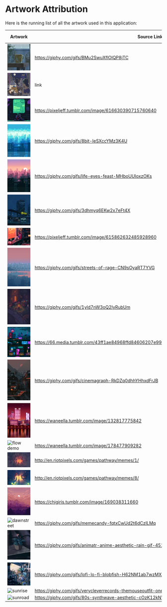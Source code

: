 # Artwork Attribution

Here is the running list of all the artwork used in this application:

| Artwork                              | Source Link                                                                                      | Artist Information |
| ------------------------------------ | ------------------------------------------------------------------------------------------------ | ------------------ |
| ![flow demo](gifs/animecup.gif)      | https://giphy.com/gifs/BMu2SwuXflOlQP8jTC                                                        | TBD                |
| ![flow demo](gifs/default.gif)       | link                                                                                             | TBD                |
| ![flow demo](gifs/dreamhome.gif)     | https://pixeljeff.tumblr.com/image/616630390715760640                                            | TBD                |
| ![flow demo](gifs/japanpixels.gif)   | https://giphy.com/gifs/8bit-IeSXccYMz3K4U                                                        | TBD                |
| ![flow demo](gifs/lifeinjapan.gif)   | https://giphy.com/gifs/life-eyes-feast-MHboUUIoxzOKs                                             | TBD                |
| ![flow demo](gifs/rainyfuture.gif)   | https://giphy.com/gifs/3dhmyq6EKw2x7eFt4X                                                        | TBD                |
| ![flow demo](gifs/stay.gif)          | https://pixeljeff.tumblr.com/image/615862632485928960                                            | TBD                |
| ![flow demo](gifs/streetsofrage.gif) | https://giphy.com/gifs/streets-of-rage-CN9sOyaRT7YVG                                             | TBD                |
| ![flow demo](gifs/townatnight.gif)   | https://giphy.com/gifs/1yld7nW3oQ2IyRubUm                                                        | TBD                |
| ![flow demo](gifs/waiting.gif)       | https://66.media.tumblr.com/43ff1ae84968ffd84606207e9995a78e/tumblr_py4mvbGe6h1tgo74ho1_1280.gif | TBD                |
| ![flow demo](gifs/waneela.gif)       | https://giphy.com/gifs/cinemagraph-RkDZq0dhhYHhxdFrJB                                            | TBD                |
| ![flow demo](gifs/reflection.gif)    | https://waneella.tumblr.com/image/132817775842	 					                                        | TBD       		     |
| ![flow demo](gifs/futuristicjp.gif)  | https://waneella.tumblr.com/image/178477909282						                                        | TBD	        	     |
| ![flow demo](gifs/oasiscamp.gif)     | http://en.riotpixels.com/games/pathway/memes/1/						                                      | TBD       		     |
| ![flow demo](gifs/camp.gif)          | http://en.riotpixels.com/games/pathway/memes/8/						                                      | TBD		             |
| ![flow demo](gifs/bridge.gif)        | https://chigiris.tumblr.com/image/169038311660						                                        | TBD       		     |
| ![dawnstreet](gifs/dawnstreet.gif)         | https://giphy.com/gifs/memecandy-fqtxCwUd2t6dCzILMq                                                 | TBD                |
| ![plant](gifs/plant.gif)                   | https://giphy.com/gifs/animatr-anime-aesthetic-rain-gif-451shsqh5nJ9UqDElR                          | TBD                |
| ![rainyafternoon](gifs/rainyafternoon.gif) | https://giphy.com/gifs/lofi-lo-fi-blobfish-H62NM1ab7wzMXURdoi                                       | TBD                |
| ![sunrise](gifs/sunrise.gif)               | https://giphy.com/gifs/verycleverrecords-themouseoutfit-oneonly-the-mouse-outfit-H1RnUp4XenL8PILcqN | TBD                |
| ![sunroad](gifs/sunroad.gif)               | https://giphy.com/gifs/80s-synthwave-aesthetic-cOzK12kNVHoiOLYX6P                                   | TBD                |